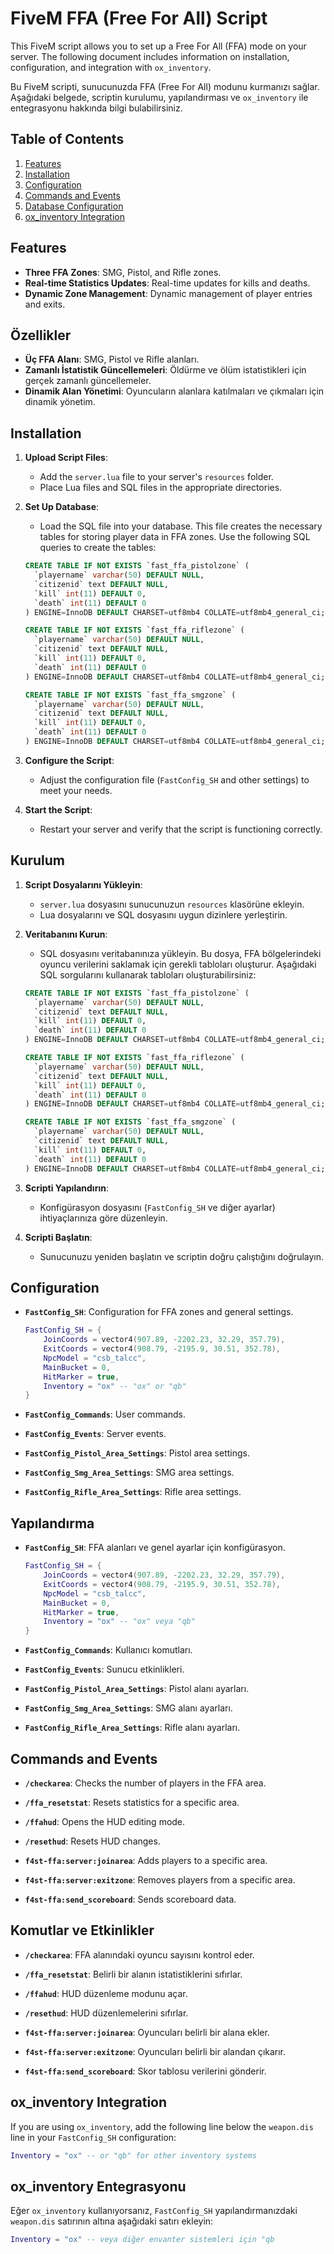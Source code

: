 

# FiveM FFA (Free For All) Script

This FiveM script allows you to set up a Free For All (FFA) mode on your server. The following document includes information on installation, configuration, and integration with `ox_inventory`.

Bu FiveM scripti, sunucunuzda FFA (Free For All) modunu kurmanızı sağlar. Aşağıdaki belgede, scriptin kurulumu, yapılandırması ve `ox_inventory` ile entegrasyonu hakkında bilgi bulabilirsiniz.

## Table of Contents

1. [Features](#features)
2. [Installation](#installation)
3. [Configuration](#configuration)
4. [Commands and Events](#commands-and-events)
5. [Database Configuration](#database-configuration)
6. [ox_inventory Integration](#ox_inventory-integration)

## Features

- **Three FFA Zones**: SMG, Pistol, and Rifle zones.
- **Real-time Statistics Updates**: Real-time updates for kills and deaths.
- **Dynamic Zone Management**: Dynamic management of player entries and exits.

## Özellikler

- **Üç FFA Alanı**: SMG, Pistol ve Rifle alanları.
- **Zamanlı İstatistik Güncellemeleri**: Öldürme ve ölüm istatistikleri için gerçek zamanlı güncellemeler.
- **Dinamik Alan Yönetimi**: Oyuncuların alanlara katılmaları ve çıkmaları için dinamik yönetim.

## Installation

1. **Upload Script Files**:
   - Add the `server.lua` file to your server's `resources` folder.
   - Place Lua files and SQL files in the appropriate directories.

2. **Set Up Database**:
   - Load the SQL file into your database. This file creates the necessary tables for storing player data in FFA zones. Use the following SQL queries to create the tables:
   
   ```sql
   CREATE TABLE IF NOT EXISTS `fast_ffa_pistolzone` (
     `playername` varchar(50) DEFAULT NULL,
     `citizenid` text DEFAULT NULL,
     `kill` int(11) DEFAULT 0,
     `death` int(11) DEFAULT 0
   ) ENGINE=InnoDB DEFAULT CHARSET=utf8mb4 COLLATE=utf8mb4_general_ci;

   CREATE TABLE IF NOT EXISTS `fast_ffa_riflezone` (
     `playername` varchar(50) DEFAULT NULL,
     `citizenid` text DEFAULT NULL,
     `kill` int(11) DEFAULT 0,
     `death` int(11) DEFAULT 0
   ) ENGINE=InnoDB DEFAULT CHARSET=utf8mb4 COLLATE=utf8mb4_general_ci;

   CREATE TABLE IF NOT EXISTS `fast_ffa_smgzone` (
     `playername` varchar(50) DEFAULT NULL,
     `citizenid` text DEFAULT NULL,
     `kill` int(11) DEFAULT 0,
     `death` int(11) DEFAULT 0
   ) ENGINE=InnoDB DEFAULT CHARSET=utf8mb4 COLLATE=utf8mb4_general_ci;
   ```

3. **Configure the Script**:
   - Adjust the configuration file (`FastConfig_SH` and other settings) to meet your needs.

4. **Start the Script**:
   - Restart your server and verify that the script is functioning correctly.

## Kurulum

1. **Script Dosyalarını Yükleyin**:
   - `server.lua` dosyasını sunucunuzun `resources` klasörüne ekleyin.
   - Lua dosyalarını ve SQL dosyasını uygun dizinlere yerleştirin.

2. **Veritabanını Kurun**:
   - SQL dosyasını veritabanınıza yükleyin. Bu dosya, FFA bölgelerindeki oyuncu verilerini saklamak için gerekli tabloları oluşturur. Aşağıdaki SQL sorgularını kullanarak tabloları oluşturabilirsiniz:
   
   ```sql
   CREATE TABLE IF NOT EXISTS `fast_ffa_pistolzone` (
     `playername` varchar(50) DEFAULT NULL,
     `citizenid` text DEFAULT NULL,
     `kill` int(11) DEFAULT 0,
     `death` int(11) DEFAULT 0
   ) ENGINE=InnoDB DEFAULT CHARSET=utf8mb4 COLLATE=utf8mb4_general_ci;

   CREATE TABLE IF NOT EXISTS `fast_ffa_riflezone` (
     `playername` varchar(50) DEFAULT NULL,
     `citizenid` text DEFAULT NULL,
     `kill` int(11) DEFAULT 0,
     `death` int(11) DEFAULT 0
   ) ENGINE=InnoDB DEFAULT CHARSET=utf8mb4 COLLATE=utf8mb4_general_ci;

   CREATE TABLE IF NOT EXISTS `fast_ffa_smgzone` (
     `playername` varchar(50) DEFAULT NULL,
     `citizenid` text DEFAULT NULL,
     `kill` int(11) DEFAULT 0,
     `death` int(11) DEFAULT 0
   ) ENGINE=InnoDB DEFAULT CHARSET=utf8mb4 COLLATE=utf8mb4_general_ci;
   ```

3. **Scripti Yapılandırın**:
   - Konfigürasyon dosyasını (`FastConfig_SH` ve diğer ayarlar) ihtiyaçlarınıza göre düzenleyin.

4. **Scripti Başlatın**:
   - Sunucunuzu yeniden başlatın ve scriptin doğru çalıştığını doğrulayın.

## Configuration

- **`FastConfig_SH`**: Configuration for FFA zones and general settings.
  ```lua
  FastConfig_SH = {
      JoinCoords = vector4(907.89, -2202.23, 32.29, 357.79),
      ExitCoords = vector4(908.79, -2195.9, 30.51, 352.78),
      NpcModel = "csb_talcc",
      MainBucket = 0,
      HitMarker = true,
      Inventory = "ox" -- "ox" or "qb"
  }
  ```

- **`FastConfig_Commands`**: User commands.
- **`FastConfig_Events`**: Server events.
- **`FastConfig_Pistol_Area_Settings`**: Pistol area settings.
- **`FastConfig_Smg_Area_Settings`**: SMG area settings.
- **`FastConfig_Rifle_Area_Settings`**: Rifle area settings.

## Yapılandırma

- **`FastConfig_SH`**: FFA alanları ve genel ayarlar için konfigürasyon.
  ```lua
  FastConfig_SH = {
      JoinCoords = vector4(907.89, -2202.23, 32.29, 357.79),
      ExitCoords = vector4(908.79, -2195.9, 30.51, 352.78),
      NpcModel = "csb_talcc",
      MainBucket = 0,
      HitMarker = true,
      Inventory = "ox" -- "ox" veya "qb"
  }
  ```

- **`FastConfig_Commands`**: Kullanıcı komutları.
- **`FastConfig_Events`**: Sunucu etkinlikleri.
- **`FastConfig_Pistol_Area_Settings`**: Pistol alanı ayarları.
- **`FastConfig_Smg_Area_Settings`**: SMG alanı ayarları.
- **`FastConfig_Rifle_Area_Settings`**: Rifle alanı ayarları.

## Commands and Events

- **`/checkarea`**: Checks the number of players in the FFA area.
- **`/ffa_resetstat`**: Resets statistics for a specific area.
- **`/ffahud`**: Opens the HUD editing mode.
- **`/resethud`**: Resets HUD changes.

- **`f4st-ffa:server:joinarea`**: Adds players to a specific area.
- **`f4st-ffa:server:exitzone`**: Removes players from a specific area.
- **`f4st-ffa:send_scoreboard`**: Sends scoreboard data.

## Komutlar ve Etkinlikler

- **`/checkarea`**: FFA alanındaki oyuncu sayısını kontrol eder.
- **`/ffa_resetstat`**: Belirli bir alanın istatistiklerini sıfırlar.
- **`/ffahud`**: HUD düzenleme modunu açar.
- **`/resethud`**: HUD düzenlemelerini sıfırlar.

- **`f4st-ffa:server:joinarea`**: Oyuncuları belirli bir alana ekler.
- **`f4st-ffa:server:exitzone`**: Oyuncuları belirli bir alandan çıkarır.
- **`f4st-ffa:send_scoreboard`**: Skor tablosu verilerini gönderir.

## ox_inventory Integration

If you are using `ox_inventory`, add the following line below the `weapon.dis` line in your `FastConfig_SH` configuration:
```lua
Inventory = "ox" -- or "qb" for other inventory systems
```

## ox_inventory Entegrasyonu

Eğer `ox_inventory` kullanıyorsanız, `FastConfig_SH` yapılandırmanızdaki `weapon.dis` satırının altına aşağıdaki satırı ekleyin:
```lua
Inventory = "ox" -- veya diğer envanter sistemleri için "qb
